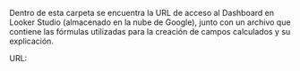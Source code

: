 Dentro de esta carpeta se encuentra la URL de acceso al Dashboard en Looker Studio (almacenado en la nube de Google), junto con un archivo que contiene las fórmulas utilizadas para la creación de campos calculados y su explicación.

URL:
